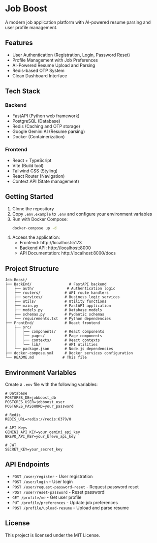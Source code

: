 # Job Boost

A modern job application platform with AI-powered resume parsing and user profile management.

## Features

- User Authentication (Registration, Login, Password Reset)
- Profile Management with Job Preferences
- AI-Powered Resume Upload and Parsing
- Redis-based OTP System
- Clean Dashboard Interface

## Tech Stack

### Backend
- FastAPI (Python web framework)
- PostgreSQL (Database)
- Redis (Caching and OTP storage)
- Google Gemini AI (Resume parsing)
- Docker (Containerization)

### Frontend
- React + TypeScript
- Vite (Build tool)
- Tailwind CSS (Styling)
- React Router (Navigation)
- Context API (State management)

## Getting Started

1. Clone the repository
2. Copy `.env.example` to `.env` and configure your environment variables
3. Run with Docker Compose:
   ```bash
   docker-compose up -d
   ```
4. Access the application:
   - Frontend: http://localhost:5173
   - Backend API: http://localhost:8000
   - API Documentation: http://localhost:8000/docs

## Project Structure

```
Job-Boost/
├── BackEnd/                 # FastAPI backend
│   ├── auth/               # Authentication logic
│   ├── routers/           # API route handlers
│   ├── services/          # Business logic services
│   ├── utils/             # Utility functions
│   ├── main.py            # FastAPI application
│   ├── models.py          # Database models
│   ├── schemas.py         # Pydantic schemas
│   └── requirements.txt   # Python dependencies
├── FrontEnd/              # React frontend
│   ├── src/
│   │   ├── components/    # React components
│   │   ├── pages/         # Page components
│   │   ├── contexts/      # React contexts
│   │   └── lib/           # API utilities
│   └── package.json       # Node.js dependencies
├── docker-compose.yml     # Docker services configuration
└── README.md             # This file
```

## Environment Variables

Create a `.env` file with the following variables:

```env
# Database
POSTGRES_DB=jobboost_db
POSTGRES_USER=jobboost_user
POSTGRES_PASSWORD=your_password

# Redis
REDIS_URL=redis://redis:6379/0

# API Keys
GEMINI_API_KEY=your_gemini_api_key
BREVO_API_KEY=your_brevo_api_key

# JWT
SECRET_KEY=your_secret_key
```

## API Endpoints

- `POST /user/register` - User registration
- `POST /user/login` - User login
- `POST /user/request-password-reset` - Request password reset
- `POST /user/reset-password` - Reset password
- `GET /profile/me` - Get user profile
- `PUT /profile/preferences` - Update job preferences
- `POST /profile/upload-resume` - Upload and parse resume

## License

This project is licensed under the MIT License.
